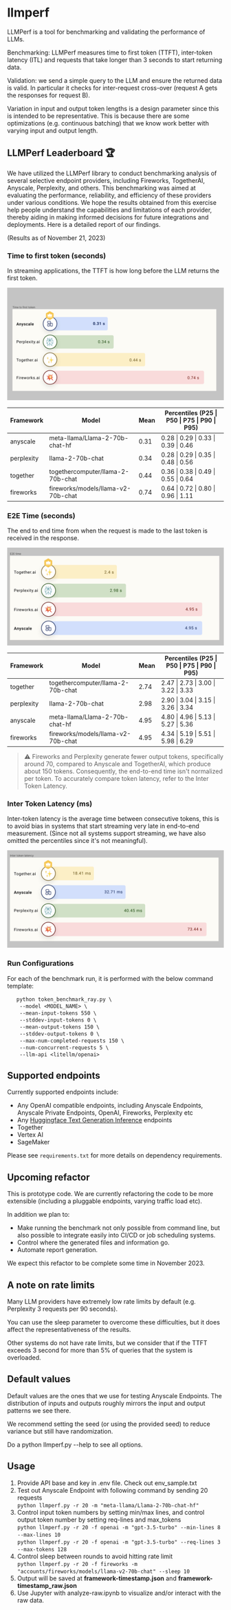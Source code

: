 # llmperf

LLMPerf is a tool for benchmarking and validating the performance of LLMs. 

Benchmarking: LLMPerf measures time to first token (TTFT), 
inter-token latency (ITL) and requests that take longer than 3 seconds 
to start returning data. 

Validation: we send a simple query to the LLM and ensure the returned data 
is valid. In particular it checks for inter-request cross-over 
(request A gets the responses for request B). 

Variation in input and output token lengths is a design parameter
since this is intended to be representative. This is because
there are some optimizations (e.g. continuous batching) that 
we know work better with varying input and output length. 

## LLMPerf Leaderboard :trophy:

We have utilized the LLMPerf library to conduct benchmarking analysis of several selective endpoint providers,
including Fireworks, TogetherAI, Anyscale, Perplexity, and others. 
This benchmarking was aimed at evaluating the performance, reliability, and efficiency of these providers under various conditions. 
We hope the results obtained from this exercise help people understand the capabilities and limitations of each provider, thereby aiding in making informed decisions for future integrations and deployments. Here is a detailed report of our findings.

(Results as of November 21, 2023)

### Time to first token (seconds)

In streaming applications, the TTFT is how long before the LLM returns the first token.

![ttft](.assets/ttft.png)

| Framework  | Model                                   | Mean  | Percentiles (P25 \| P50 \| P75 \| P90 \| P95)      |
|------------|-----------------------------------------|-------|----------------------------------------------------|
| anyscale   | meta-llama/Llama-2-70b-chat-hf          | 0.31  | 0.28 \| 0.29 \| 0.33 \| 0.39 \| 0.46              |
| perplexity | llama-2-70b-chat                        | 0.34  | 0.28 \| 0.29 \| 0.35 \| 0.48 \| 0.56              |
| together   | togethercomputer/llama-2-70b-chat       | 0.44  | 0.36 \| 0.38 \| 0.49 \| 0.55 \| 0.64              |
| fireworks  | fireworks/models/llama-v2-70b-chat      | 0.74  | 0.64 \| 0.72 \| 0.80 \| 0.96 \| 1.11              |


### E2E Time (seconds) 

The end to end time from when the request is made to the last token is received in the response.

![e2e](.assets/e2e.png)

| Framework  | Model                                   | Mean  | Percentiles (P25 \| P50 \| P75 \| P90 \| P95)      |
|------------|-----------------------------------------|-------|----------------------------------------------------|
| together   | togethercomputer/llama-2-70b-chat       | 2.74  | 2.47 \| 2.73 \| 3.00 \| 3.22 \| 3.33              |
| perplexity | llama-2-70b-chat                        | 2.98  | 2.90 \| 3.04 \| 3.15 \| 3.26 \| 3.34              |
| anyscale   | meta-llama/Llama-2-70b-chat-hf          | 4.95  | 4.80 \| 4.96 \| 5.13 \| 5.27 \| 5.36              |
| fireworks  | fireworks/models/llama-v2-70b-chat      | 4.95  | 4.34 \| 5.19 \| 5.51 \| 5.98 \| 6.29              |


> :warning: Fireworks and Perplexity generate fewer output tokens, specifically around 70, compared to Anyscale and TogetherAI, which produce about 150 tokens. Consequently, the end-to-end time isn't normalized per token. To accurately compare token latency, refer to the Inter Token Latency.


### Inter Token Latency (ms)

Inter-token latency is the average time between consecutive tokens, this is to avoid bias in systems that start streaming very late in end-to-end measurement. (Since not all systems support streaming, we have also omitted the percentiles since it's not meaningful).

![itl](.assets/itl.png)


### Run Configurations

For each of the benchmark run, it is performed with the below command template:

```
   python token_benchmark_ray.py \
    --model <MODEL_NAME> \
    --mean-input-tokens 550 \
    --stddev-input-tokens 0 \
    --mean-output-tokens 150 \
    --stddev-output-tokens 0 \
    --max-num-completed-requests 150 \
    --num-concurrent-requests 5 \
    --llm-api <litellm/openai> 
```


## Supported endpoints 

Currently supported endpoints include: 

- Any OpenAI compatible endpoints, including Anyscale Endpoints, 
Anyscale Private Endpoints, OpenAI, Fireworks, Perplexity etc
- Any [Huggingface Text Generation Inference](https://github.com/huggingface/text-generation-inference) endpoints
- Together 
- Vertex AI
- SageMaker

Please see `requirements.txt` for more details on dependency requirements.

## Upcoming refactor

This is prototype code. We are currently refactoring the code to be more
extensible (including a pluggable endpoints, varying traffic load etc). 

In addition we plan to:

- Make running the benchmark not only possible from 
command line, but also possible to integrate easily into CI/CD or job scheduling 
systems. 
- Control where the generated files and information go. 
- Automate report generation. 

We expect this refactor to be complete some time in November 2023. 

## A note on rate limits

Many LLM providers have extremely low rate limits by default (e.g. Perplexity 3 requests per 90 seconds). 

You can use the sleep parameter to overcome these difficulties, but it does affect the representativeness of the results. 

Other systems do not have rate limits, but we consider that if the TTFT exceeds 3 second for more than 
5% of queries that the system is overloaded. 


## Default values

Default values are the ones that we use for testing Anyscale Endpoints. 
The distribution of inputs and outputs roughly mirrors the input and output 
patterns we see there. 

We recommend setting the seed (or using the provided seed) to reduce variance but 
still have randomization.

Do a python llmperf.py --help to see all options. 

## Usage
1. Provide API base and key in .env file. Check out env_sample.txt
2. Test out Anyscale Endpoint with following command by sending 20 requests   
`python llmperf.py -r 20 -m "meta-llama/Llama-2-70b-chat-hf"`
3. Control input token numbers by setting min/max lines, and control output token number by setting req-lines and max_tokens  
`python llmperf.py -r 20 -f openai -m "gpt-3.5-turbo" --min-lines 8 --max-lines 10`  
`python llmperf.py -r 20 -f openai -m "gpt-3.5-turbo" --req-lines 3 --max-tokens 128`
4. Control sleep between rounds to avoid hitting rate limit  
`python llmperf.py -r 20 -f fireworks -m "accounts/fireworks/models/llama-v2-70b-chat" --sleep 10`
5. Output will be saved at **framework-timestamp.json** and **framework-timestamp_raw.json**  
6. Use Jupyter with analyze-raw.ipynb to visualize and/or interact with the raw data. 

